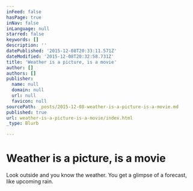 ```yaml
---
inFeed: false
hasPage: true
inNav: false
inLanguage: null
starred: false
keywords: []
description: ''
datePublished: '2015-12-08T20:33:11.571Z'
dateModified: '2015-12-08T20:32:58.731Z'
title: 'Weather is a picture, is a movie'
author: []
authors: []
publisher:
  name: null
  domain: null
  url: null
  favicon: null
sourcePath: _posts/2015-12-08-weather-is-a-picture-is-a-movie.md
published: true
url: weather-is-a-picture-is-a-movie/index.html
_type: Blurb

---
```

# Weather is a picture, is a movie

Look outside and you know the weather. You get a glimpse of a forecast, like upcoming rain.